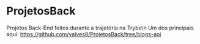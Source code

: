 # ProjetosBack
Projetos Back-End feitos durante a trajetória na Trybe\n
Um dos principais aqui: https://github.com/yalves8/ProjetosBack/tree/blogs-api

